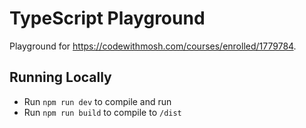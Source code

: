 # TypeScript Playground

Playground for https://codewithmosh.com/courses/enrolled/1779784.

## Running Locally

- Run `npm run dev` to compile and run
- Run `npm run build` to compile to `/dist`

